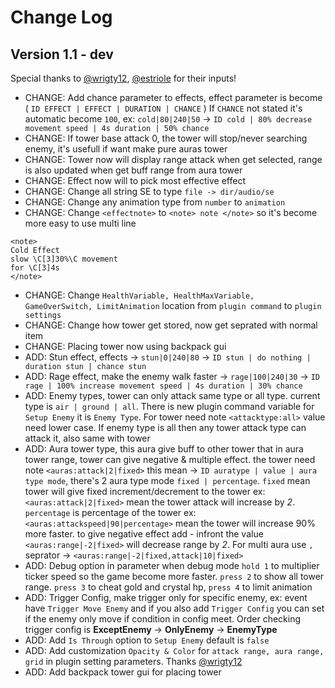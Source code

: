 # Change Log

## Version 1.1 - dev

Special thanks to [@wrigty12](https://forums.rpgmakerweb.com/index.php?members/wrigty12.25770/), [@estriole](https://forums.rpgmakerweb.com/index.php?members/estriole.2487/) for their inputs!

- CHANGE: Add chance parameter to effects, effect parameter is become ( `ID EFFECT | EFFECT | DURATION | CHANCE` ) If `CHANCE` not stated it's automatic become `100`, ex: `cold|80|240|50` -> `ID cold | 80% decrease movement speed | 4s duration | 50% chance`
- CHANGE: If tower base attack 0, the tower will stop/never searching enemy, it's usefull if want make pure auras tower
- CHANGE: Tower now will display range attack when get selected, range is also updated when get buff range from aura tower
- CHANGE: Effect now will to pick most effective effect
- CHANGE: Change all string SE to type `file -> dir/audio/se`
- CHANGE: Change any animation type from `number` to `animation`
- CHANGE: Change `<effectnote>` to `<note> note </note>` so it's become more easy to use multi line

```
<note>
Cold Effect
slow \C[3]30%\C movement
for \C[3]4s
</note>
```

- CHANGE: Change `HealthVariable, HealthMaxVariable, GameOverSwitch, LimitAnimation` location from `plugin command` to `plugin settings`
- CHANGE: Change how tower get stored, now get seprated with normal item
- CHANGE: Placing tower now using backpack gui
- ADD: Stun effect, effects -> `stun|0|240|80` -> `ID stun | do nothing | duration stun | chance stun`
- ADD: Rage effect, make the enemy walk faster -> `rage|100|240|30` -> `ID rage | 100% increase movement speed | 4s duration | 30% chance`
- ADD: Enemy types, tower can only attack same type or all type. current type is `air | ground | all`. There is new plugin command variable for `Setup Enemy` it is `Enemy Type`. For tower need note `<attacktype:all>` value need lower case. If enemy type is all then any tower attack type can attack it, also same with tower
- ADD: Aura tower type, this aura give buff to other tower that in aura tower range, tower can give negative & multiple effect. the tower need note `<auras:attack|2|fixed>` this mean -> `ID auratype | value | aura type mode`, there's 2 aura type mode `fixed | percentage`. `fixed` mean tower will give fixed increment/decrement to the tower ex: `<auras:attack|2|fixed>` mean the tower attack will increase by _2_. `percentage` is percentage of the tower ex: `<auras:attackspeed|90|percentage>` mean the tower will increase 90% more faster. to give negative effect add - infront the value `<auras:range|-2|fixed>` will decrease range by _2_. For multi aura use `,` seprator -> `<auras:range|-2|fixed,attack|10|fixed>`
- ADD: Debug option in parameter when debug mode `hold 1` to multiplier ticker speed so the game become more faster. `press 2` to show all tower range. `press 3` to cheat gold and crystal hp, `press 4` to limit animation
- ADD: Trigger Config, make trigger only for specific enemy, ex: event have `Trigger Move Enemy` and if you also add `Trigger Config` you can set if the enemy only move if condition in config meet. Order checking trigger config is **ExceptEnemy** -> **OnlyEnemy** -> **EnemyType**
- ADD: Add `Is Through` option to `Setup Enemy` default is `false`
- ADD: Add customization `Opacity & Color` for `attack range, aura range, grid` in plugin setting parameters. Thanks [@wrigty12](https://forums.rpgmakerweb.com/index.php?members/wrigty12.25770/)
- ADD: Add backpack tower gui for placing tower
